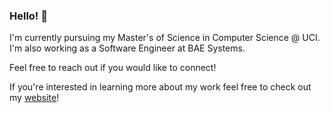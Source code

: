 ### Hello! 👋

I'm currently pursuing my Master's of Science in Computer Science @ UCI. I'm also working as a Software Engineer at BAE Systems.

Feel free to reach out if you would like to connect!

If you're interested in learning more about my work feel free to check out my [website](https://danialbeg.com/)!

<!--
**DanialBeg/DanialBeg** is a ✨ _special_ ✨ repository because its `README.md` (this file) appears on your GitHub profile.

Here are some ideas to get you started:

- 🔭 I’m currently working on ...
- 🌱 I’m currently learning ...
- 👯 I’m looking to collaborate on ...
- 🤔 I’m looking for help with ...
- 💬 Ask me about ...
- 📫 How to reach me: ...
- 😄 Pronouns: ...
- ⚡ Fun fact: ...
-->
